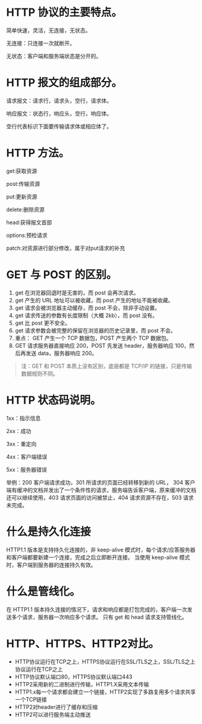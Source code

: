 # HTTP 协议的主要特点。

简单快速，灵活，无连接，无状态。

无连接：只连接一次就断开。

无状态：客户端和服务端状态是分开的。

# HTTP 报文的组成部分。

请求报文：请求行，请求头，空行，请求体。

响应报文：状态行，响应头，空行，响应体。

空行代表标识下面要传输请求体或相应体了。

# HTTP 方法。

get:获取资源

post:传输资源

put:更新资源

delete:删除资源

head:获得报文首部

options:预检请求

patch:对资源进行部分修改，属于对put请求的补充

# GET 与 POST 的区别。

1. get 在浏览器回退时是无害的，而 post 会再次请求。
2. get 产生的 URL 地址可以被收藏，而 post 产生的地址不能被收藏。
3. get 请求会被浏览器主动缓存，而 post 不会，除非手动设置。
4. get 请求传送的参数有长度限制（大概 2kb），而 post 没有。
5. get 比 post 更不安全。
6. get 请求参数会被完整的保留在浏览器的历史记录里，而 post 不会。
7. 重点： GET 产生一个 TCP 数据包，POST 产生两个 TCP 数据包。
8. GET 请求服务器直接响应 200，POST 先发送 header，服务器响应 100，然后再发送 data，服务器响应 200。

> 注：GET 和 POST 本质上没有区别，底层都是 TCP/IP 的链接，只是传输数据规则不同。

# HTTP 状态码说明。

1xx：指示信息

2xx：成功

3xx：重定向

4xx：客户端错误

5xx：服务器错误

举例：200 客户端请求成功，301 所请求的页面已经转移到新的 URL， 304 客户端有缓冲的文档并发出了一个条件性的请求，服务端告诉客户端，原来缓冲的文档还可以继续使用，403 请求页面的访问被禁止，404 请求资源不存在，503 请求未完成。

# 什么是持久化连接

HTTP1.1 版本是支持持久化连接的，非 keep-alive 模式时，每个请求/应答服务器和客户端都要新建一个连接，完成之后立即断开连接。 当使用 keep-alive 模式时，客户端到服务器的连接持久有效。

# 什么是管线化。

在 HTTP1.1 版本持久连接的情况下，请求和响应都是打包完成的，客户端一次发送多个请求，服务器一次响应多个请求。 只有 get 和 head 请求支持管线化。

# HTTP、HTTPS、HTTP2对比。

* HTTP协议运行在TCP之上，HTTPS协议运行在SSL/TLS之上，SSL/TLS之上协议运行在TCP之上
* HTTP协议默认端口80，HTTPS协议默认端口443
* HTTP2采用新的二进制进行传输，HTTP1.X采用文本传输
* HTTP1.x每一个请求都会建立一个链接，HTTP2实现了多路复用多个请求共享一个TCP链接
* HTTP2对header进行了缓存和压缩
* HTTP2可以进行服务端主动推送

